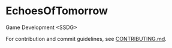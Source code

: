 # EchoesOfTomorrow
Game Development &lt;SSDG>

For contribution and commit guidelines, see [CONTRIBUTING.md](CONTRIBUTING.md).

